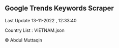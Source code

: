 

## Google Trends Keywords Scraper 
 
Last Update 13-11-2022 , 12:33:40

Country List :
VIETNAM.json



© Abdul Muttaqin 
